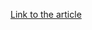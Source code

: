 [Link to the article](https://cybersecuritynews.com/cisa-warns-of-microsoft-windows-management-console-mmc-vulnerability/)
